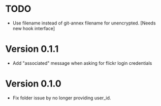 # TODO
  - Use	filename instead of git-annex filename for unencrypted. [Needs new hook interface]

# Version 0.1.1
  - Add "associated" message when asking for flickr login credentials

# Version 0.1.0
  - Fix folder issue by no longer providing user_id.
